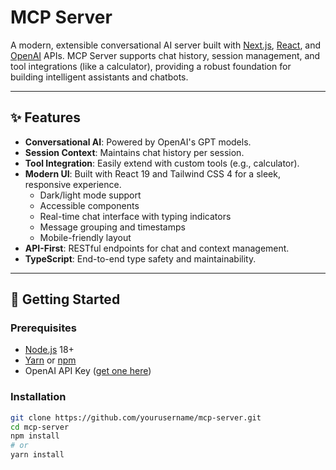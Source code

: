 # MCP Server

A modern, extensible conversational AI server built with [Next.js](https://nextjs.org/), [React](https://react.dev/), and [OpenAI](https://openai.com/) APIs. MCP Server supports chat history, session management, and tool integrations (like a calculator), providing a robust foundation for building intelligent assistants and chatbots.

---

## ✨ Features

- **Conversational AI**: Powered by OpenAI's GPT models.
- **Session Context**: Maintains chat history per session.
- **Tool Integration**: Easily extend with custom tools (e.g., calculator).
- **Modern UI**: Built with React 19 and Tailwind CSS 4 for a sleek, responsive experience.
    - Dark/light mode support
    - Accessible components
    - Real-time chat interface with typing indicators
    - Message grouping and timestamps
    - Mobile-friendly layout
- **API-First**: RESTful endpoints for chat and context management.
- **TypeScript**: End-to-end type safety and maintainability.

---

## 🚀 Getting Started

### Prerequisites

- [Node.js](https://nodejs.org/) 18+
- [Yarn](https://yarnpkg.com/) or [npm](https://www.npmjs.com/)
- OpenAI API Key ([get one here](https://platform.openai.com/account/api-keys))

### Installation

```bash
git clone https://github.com/yourusername/mcp-server.git
cd mcp-server
npm install
# or
yarn install
```